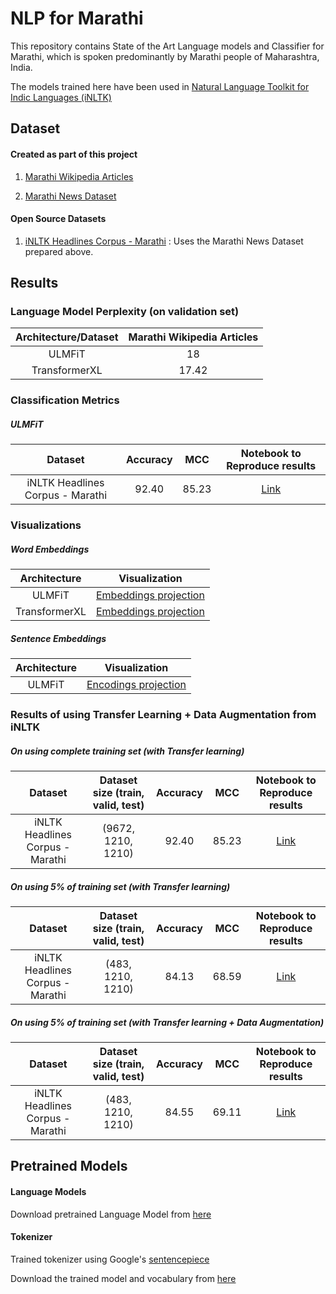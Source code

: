 # NLP for Marathi

This repository contains State of the Art Language models
 and Classifier for Marathi, which is spoken predominantly by
  Marathi people of Maharashtra, India.
  
The models trained here have been used in [Natural Language Toolkit for Indic Languages
 (iNLTK)](https://github.com/goru001/inltk)
 

## Dataset

#### Created as part of this project
1. [Marathi Wikipedia Articles](https://www.kaggle.com/disisbig/marathi-wikipedia-articles)

2. [Marathi News Dataset](https://www.kaggle.com/disisbig/marathi-news-dataset)

#### Open Source Datasets
1. [iNLTK Headlines Corpus - Marathi](https://github.com/ai4bharat-indicnlp/indicnlp_corpus#publicly-available-classification-datasets) : Uses the Marathi News Dataset prepared above.

## Results

### Language Model Perplexity (on validation set)

| Architecture/Dataset | Marathi Wikipedia Articles |
|:--------:|:----:|
|   ULMFiT  |  18  |
|  TransformerXL |  17.42  |


### Classification Metrics

##### ULMFiT

| Dataset | Accuracy | MCC | Notebook to Reproduce results |
|:--------:|:----:|:----:|:----:|
| iNLTK Headlines Corpus - Marathi | 92.40 | 85.23 | [Link](https://github.com/goru001/nlp-for-marathi/blob/master/classification/Marathi_Classification_Model.ipynb) |
 
### Visualizations
 
##### Word Embeddings

| Architecture | Visualization |
|:--------:|:----:|
| ULMFiT | [Embeddings projection](https://projector.tensorflow.org/?config=https://raw.githubusercontent.com/goru001/nlp-for-marathi/master/language-model/embedding_projector_config.json) |
| TransformerXL | [Embeddings projection](https://projector.tensorflow.org/?config=https://raw.githubusercontent.com/goru001/nlp-for-marathi/master/language-model/embedding_projector_transformer_config.json)  |

##### Sentence Embeddings

| Architecture | Visualization |
|:--------:|:----:|
| ULMFiT | [Encodings projection](https://projector.tensorflow.org/?config=https://raw.githubusercontent.com/goru001/nlp-for-marathi/master/language-model/sentence_encodings/encoding_projector_config.json) |


### Results of using Transfer Learning + Data Augmentation from iNLTK

##### On using complete training set (with Transfer learning)

| Dataset | Dataset size (train, valid, test) | Accuracy | MCC | Notebook to Reproduce results |
|:--------:|:----:|:----:|:----:|:----:|
| iNLTK Headlines Corpus - Marathi | (9672, 1210, 1210) | 92.40 | 85.23 | [Link](https://github.com/goru001/nlp-for-marathi/blob/master/classification/Marathi_Classification_Model.ipynb) |
 
##### On using 5% of training set (with Transfer learning)

| Dataset | Dataset size (train, valid, test) | Accuracy | MCC | Notebook to Reproduce results |
|:--------:|:----:|:----:|:----:|:----:|
| iNLTK Headlines Corpus - Marathi | (483, 1210, 1210) | 84.13 | 68.59 | [Link](https://github.com/goru001/nlp-for-marathi/blob/master/classification/Marathi_Classification_Model_without_aug.ipynb) |
 
##### On using 5% of training set (with Transfer learning + Data Augmentation)

| Dataset | Dataset size (train, valid, test) | Accuracy | MCC | Notebook to Reproduce results |
|:--------:|:----:|:----:|:----:|:----:|
| iNLTK Headlines Corpus - Marathi | (483, 1210, 1210) | 84.55 | 69.11 | [Link](https://github.com/goru001/nlp-for-marathi/blob/master/classification/Marathi_Classification_Model_with_aug.ipynb) |


## Pretrained Models

#### Language Models 
Download pretrained Language Model from [here](https://drive.google.com/open?id=1b5gBQ-CmYoZGeOeOm7C_yT5jD3mW_rHr)

#### Tokenizer

Trained tokenizer using Google's [sentencepiece](https://github.com/google/sentencepiece)

Download the trained model and vocabulary from [here](https://drive.google.com/open?id=1w_CtyeS0CfCsZgOcGQwx3q4B88PynKu0)